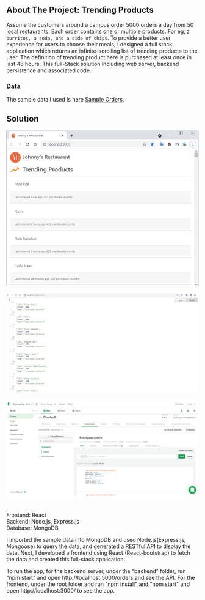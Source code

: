## About The Project: Trending Products

Assume the customers around a campus order 5000 orders a day from 50 local restaurants. Each order contains one or multiple products. For eg, `2 burritos, a soda, and a side of chips`. To provide a better user experience for users to choose their meals, I designed a full stack application which returns an infinite-scrolling list of trending products to the user. The definition of trending product here is purchased at least once in last 48 hours. This full-Stack solution including web server, backend persistence and associated code.

### Data

The sample data I used is here [Sample Orders](https://docs.google.com/spreadsheets/d/1djJkH4IBVvqpRqLA-YkA36guOtpZw_3CIsPLpulbIJk/edit?usp=sharing).
 
## Solution

![image](App.jpg)<br /><br />
![image](API.jpg)<br /><br />
![image](DB.jpg)<br /><br />

Frontend: React <br />
Backend: Node.js, Express.js <br />
Database: MongoDB <br />

I imported the sample data into MongoDB and used Node.js(Express.js, Mongoose) to query the data, and generated a RESTful API to display the data. Next, I developed a frontend using React (React-bootstrap) to fetch the data and created this full-stack application.

To run the app, for the backend server,  under the "backend" folder, run "npm start" and open http://localhost:5000/orders and see the API. For the frontend, under the root folder and run "npm install" and "npm start" and open http://localhost:3000/ to see the app.
